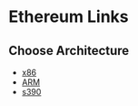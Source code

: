 # Ethereum Links
## Choose Architecture
* [x86](https://github.com/meta-lite/s390x-blockchain/blob/main/ethereum/x86/eth-x86-guide.md)
* [ARM](https://github.com/meta-lite/s390x-blockchain/blob/main/ethereum/ARM/raspberry-pi.md)
* [s390](https://github.com/meta-lite/s390x-blockchain/blob/main/ethereum/s390/s390.md)
